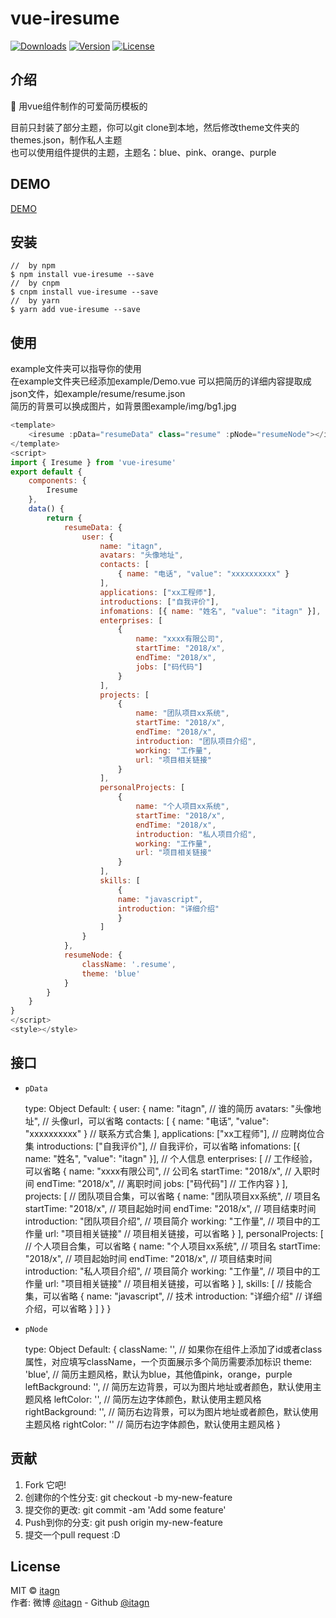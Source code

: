 # vue-iresume

<p>
  <a href="https://www.npmjs.com/package/vue-iresume.svg"><img src="https://img.shields.io/npm/dm/vue-iresume.svg" alt="Downloads"></a>
  <a href="https://www.npmjs.com/package/vue-iresume.svg"><img src="https://img.shields.io/npm/v/vue-iresume.svg" alt="Version"></a>
  <a href="https://www.npmjs.com/package/vue-iresume.svg"><img src="https://img.shields.io/npm/l/vue-iresume.svg" alt="License"></a>
</p>

## 介绍
:rocket: 用vue组件制作的可爱简历模板的  

目前只封装了部分主题，你可以git clone到本地，然后修改theme文件夹的themes.json，制作私人主题  
也可以使用组件提供的主题，主题名：blue、pink、orange、purple
## DEMO
[DEMO](https://itagn.github.io/vue-iresume/dist)  

## 安装
```text
//  by npm
$ npm install vue-iresume --save
//  by cnpm
$ cnpm install vue-iresume --save
//  by yarn
$ yarn add vue-iresume --save
```

## 使用  
example文件夹可以指导你的使用  
在example文件夹已经添加example/Demo.vue   可以把简历的详细内容提取成json文件，如example/resume/resume.json  
简历的背景可以换成图片，如背景图example/img/bg1.jpg
```javascript
<template>
    <iresume :pData="resumeData" class="resume" :pNode="resumeNode"></iresume>
</template>
<script>
import { Iresume } from 'vue-iresume'
export default {
    components: {
        Iresume
    },
    data() {
        return {
            resumeData: {
                user: {
                    name: "itagn",
                    avatars: "头像地址",
                    contacts: [
                        { name: "电话", "value": "xxxxxxxxxx" }
                    ],
                    applications: ["xx工程师"],
                    introductions: ["自我评价"],
                    infomations: [{ name: "姓名", "value": "itagn" }],
                    enterprises: [
                        {
                            name: "xxxx有限公司",
                            startTime: "2018/x",
                            endTime: "2018/x",
                            jobs: ["码代码"]
                        }
                    ],
                    projects: [
                        {
                            name: "团队项目xx系统",
                            startTime: "2018/x",
                            endTime: "2018/x",
                            introduction: "团队项目介绍",
                            working: "工作量",
                            url: "项目相关链接"
                        }
                    ],
                    personalProjects: [
                        {
                            name: "个人项目xx系统",
                            startTime: "2018/x",
                            endTime: "2018/x",
                            introduction: "私人项目介绍",
                            working: "工作量",
                            url: "项目相关链接"
                        }
                    ],
                    skills: [
                        {
                        name: "javascript",
                        introduction: "详细介绍"
                        }
                    ]
                }
            },
            resumeNode: {
                className: '.resume',
                theme: 'blue'
            }
        }
    }
}
</script>
<style></style>
```

## 接口
- `pData`   

    type: Object
    Default: {
        user: {
            name: "itagn",  //  谁的简历
            avatars: "头像地址",  //  头像url，可以省略
            contacts: [
                { name: "电话", "value": "xxxxxxxxxx" }  //  联系方式合集
            ],
            applications: ["xx工程师"],  //  应聘岗位合集
            introductions: ["自我评价"],  //  自我评价，可以省略
            infomations: [{ name: "姓名", "value": "itagn" }],  //  个人信息
            enterprises: [  //  工作经验，可以省略
                {
                    name: "xxxx有限公司",   //  公司名
                    startTime: "2018/x",  //  入职时间
                    endTime: "2018/x",  //  离职时间
                    jobs: ["码代码"]  //  工作内容
                }
            ],
            projects: [  //  团队项目合集，可以省略
                {
                    name: "团队项目xx系统",  //  项目名
                    startTime: "2018/x",  //  项目起始时间
                    endTime: "2018/x",  //  项目结束时间
                    introduction: "团队项目介绍",  //  项目简介
                    working: "工作量",  //  项目中的工作量
                    url: "项目相关链接"  //  项目相关链接，可以省略
                }
            ],
            personalProjects: [  //  个人项目合集，可以省略
                {
                    name: "个人项目xx系统",  //  项目名
                    startTime: "2018/x",  //  项目起始时间
                    endTime: "2018/x",  //  项目结束时间
                    introduction: "私人项目介绍",  //  项目简介
                    working: "工作量",  //  项目中的工作量
                    url: "项目相关链接"  //  项目相关链接，可以省略
                }
            ],
            skills: [  //  技能合集，可以省略
                {
                    name: "javascript",  //  技术
                    introduction: "详细介绍"  //  详细介绍，可以省略
                }
            ]
        }
    }

- `pNode` 

    type: Object
    Default: {
        className: '',  //  如果你在组件上添加了id或者class属性，对应填写className，一个页面展示多个简历需要添加标识
        theme: 'blue',  //  简历主题风格，默认为blue，其他值pink，orange，purple
        leftBackground: '',  //  简历左边背景，可以为图片地址或者颜色，默认使用主题风格
        leftColor: '',  //  简历左边字体颜色，默认使用主题风格
        rightBackground: '',  //  简历右边背景，可以为图片地址或者颜色，默认使用主题风格
        rightColor: ''  //  简历右边字体颜色，默认使用主题风格
    }

## 贡献

1. Fork 它吧!
1. 创建你的个性分支: git checkout -b my-new-feature
1. 提交你的更改: git commit -am 'Add some feature'
1. Push到你的分支: git push origin my-new-feature
1. 提交一个pull request :D

## License
MIT © [itagn][1]  
作者: 微博 [@itagn][2] - Github [@itagn][3] 

[1]: https://www.npmjs.com/~itagn
[2]: https://weibo.com/p/1005053782707172
[3]: https://github.com/itagn
